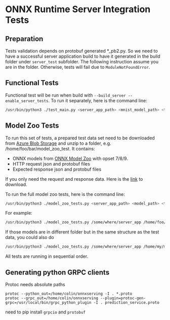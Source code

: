 # ONNX Runtime Server Integration Tests

## Preparation

Tests validation depends on protobuf generated *_pb2.py. So we need to have a successful server application build to have it generated in the build folder under `server_test` subfolder. The following instruction assume you are in the folder. Otherwise, tests will fail due to `ModuleNotFoundError`.

## Functional Tests

Functional test will be run when build with `--build_server --enable_server_tests`. To run it separately, here is the command line:

```Bash
/usr/bin/python3 ./test_main.py <server_app_path> <mnist_model_path> <test_data_path>
```

## Model Zoo Tests

To run this set of tests, a prepared test data set need to be downloaded from [Azure Blob Storage](https://onnxserverdev.blob.core.windows.net/testing/server_test_data_20190422.zip) and unzip to a folder, e.g. /home/foo/bar/model_zoo_test. It contains:

* ONNX models from [ONNX Model Zoo](https://github.com/onnx/models) with opset 7/8/9.
* HTTP request json and protobuf files
* Expected response json and protobuf files

If you only need the request and response data. Here is the [link](https://onnxserverdev.blob.core.windows.net/testing/server_test_data_req_resp_only.zip) to download.

To run the full model zoo tests, here is the command line:

```Bash
/usr/bin/python3 ./model_zoo_tests.py <server_app_path> <model_path> <test_data_path>
```

For example:

```Bash
/usr/bin/python3 ./model_zoo_tests.py /some/where/server_app /home/foo/bar/model_zoo_test /home/foo/bar/model_zoo_test
```

If those models are in different folder but in the same structure as the test data, you could also do 

```Bash
/usr/bin/python3 ./model_zoo_tests.py /some/where/server_app /home/my/models/ /home/foo/bar/model_zoo_test/
```

All tests are running in sequential order.

## Generating python GRPC clients

Protoc needs absolute paths
```
protoc --python_out=/home/colin/onnxserving -I . *.proto
protoc --grpc_out=/home/colin/onnxserving --plugin=protoc-gen-grpc=/usr/local/bin/grpc_python_plugin -I . prediction_service.proto
```

need to pip install `grpcio` and `protobuf`